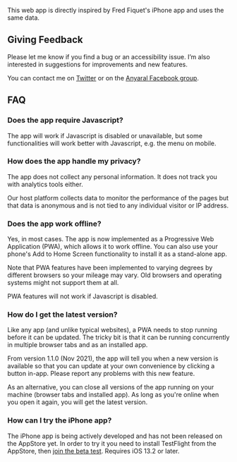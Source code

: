 This web app is directly inspired by Fred Fiquet's iPhone app and uses the same data.

## Giving Feedback
Please let me know if you find a bug or an accessibility issue. I’m also interested in suggestions for improvements and new features.

You can contact me on [Twitter](https://twitter.com/SylvieFiquet) or on the [Anyaral Facebook group](https://www.facebook.com/groups/anyaral).


## FAQ
### Does the app require Javascript?
The app will work if Javascript is disabled or unavailable, but some functionalities will work better with Javascript, e.g. the menu on mobile.

### How does the app handle my privacy?
The app does not collect any personal information. It does not track you with analytics tools either.

Our host platform collects data to monitor the performance of the pages but that data is anonymous and is not tied to any individual visitor or IP address.

### Does the app work offline?
Yes, in most cases. The app is now implemented as a Progressive Web Application (PWA), which allows it to work offline. You can also use your phone's Add to Home Screen functionality to install it as a stand-alone app.

Note that PWA features have been implemented to varying degrees by different browsers so your mileage may vary. Old browsers and operating systems might not support them at all.

PWA features will not work if Javascript is disabled.

### How do I get the latest version?
Like any app (and unlike typical websites), a PWA needs to stop running before it can be updated. The tricky bit is that it can be running concurrently in multiple browser tabs and as an installed app.

From version 1.1.0 (Nov 2021), the app will tell you when a new version is available so that you can update at your own convenience by clicking a button in-app. Please report any problems with this new feature.

As an alternative, you can close all versions of the app running on your machine (browser tabs and installed app). As long as you're online when you open it again, you will get the latest version.

### How can I try the iPhone app?
The iPhone app is being actively developed and has not been released on the AppStore yet. In order to try it you need to install TestFlight from the AppStore, then [join the beta test](https://testflight.apple.com/join/yx9TdjFQ).
Requires iOS 13.2 or later.
